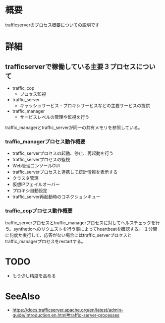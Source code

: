 # 概要
trafficserverのプロセス概要についての説明です

# 詳細

## trafficserverで稼働している主要３プロセスについて
- traffic_cop
  - プロセス監視
- traffic_server
  - キャッシュサービス・プロキシサービスなどの主要サービスの提供
- traffic_manager
  - サービスレベルの管理や監視を行う

traffic_managerとtraffic_serverが同一の共有メモリを参照している。

### traffic_managerプロセス動作概要
- traffic_serverプロセスの起動、停止、再起動を行う
- traffic_serverプロセスの監視
- Web管理コンソールGUI
- traffic_serverプロセスと連携して統計情報を表示する
- クラスタ管理
- 仮想IPフェイルオーバー
- プロキシ自動設定
- traffic_server再起動時のコネクションキュー

### traffic_copプロセス動作概要
traffic_serverプロセスとtraffic_managerプロセスに対してヘルスチェックを行う。syntheticへのリクエストを行う事によってheartbeatを確認する。
１分間に何度か実行して、応答がない場合にはtraffic_serverプロセスとtraffic_managerプロセスをrestartする。

# TODO
- もう少し精度を高める

# SeeAlso
- https://docs.trafficserver.apache.org/en/latest/admin-guide/introduction.en.html#traffic-server-processes
